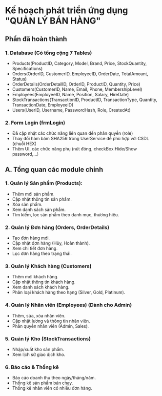 # Kế hoạch phát triển ứng dụng "QUẢN LÝ BÁN HÀNG"

## Phần đã hoàn thành

### 1. Database (Có tổng cộng 7 Tables)
- Products(ProductID, Category, Model, Brand, Price, StockQuantity, Specifications)
- Orders(OrderID, CustomerID, EmployeeID, OrderDate, TotalAmount, Status)
- OrderDetails(OrderDetailID, OrderID, ProductID, Quantity, Price)
- Customers(CustomerID, Name, Email, Phone, MembershipLevel)
- Employees(EmployeeID, Name, Position, Salary, HireDate)
- StockTransactions(TransactionID, ProductID, TransactionType, Quantity, TransactionDate, EmployeeID)
- Users(UserID, Username, PasswordHash, Role, CreatedAt)
### 2. Form Login (frmLogin)
- Đã cập nhật các chức năng liên quan đến phân quyền (role)
- Thay đổi hàm băm SHA256 trong UserService để phù hợp với CSDL (chuỗi HEX)
- Thêm UI, các chức năng phụ (nút đóng, checkBox Hide/Show password,...)

## A. Tổng quan các module chính

### 1. Quản lý Sản phẩm (Products):
- Thêm mới sản phẩm.
- Cập nhật thông tin sản phẩm.
- Xóa sản phẩm.
- Xem danh sách sản phẩm.
- Tìm kiếm, lọc sản phẩm theo danh mục, thương hiệu.

### 2. Quản lý Đơn hàng (Orders, OrderDetails)
- Tạo đơn hàng mới.
- Cập nhật đơn hàng (Hủy, Hoàn thành).
- Xem chi tiết đơn hàng.
- Lọc đơn hàng theo trạng thái.

### 3. Quản lý Khách hàng (Customers)
- Thêm mới khách hàng.
- Cập nhật thông tin khách hàng.
- Xem danh sách khách hàng.
- Phân loại khách hàng theo hạng (Silver, Gold, Platinum).

### 4. Quản lý Nhân viên (Employees) (Dành cho Admin)
- Thêm, sửa, xóa nhân viên.
- Cập nhật lương và thông tin nhân viên.
- Phân quyền nhân viên (Admin, Sales).

### 5. Quản lý Kho (StockTransactions)
- Nhập/xuất kho sản phẩm.
- Xem lịch sử giao dịch kho.

### 6. Báo cáo & Thống kê
- Báo cáo doanh thu theo ngày/tháng/năm.
- Thống kê sản phẩm bán chạy.
- Thống kê nhân viên có nhiều đơn hàng.
